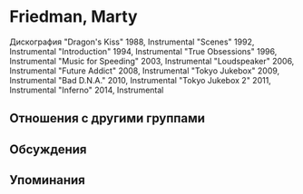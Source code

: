 # Friedman, Marty

Дискография
"Dragon's Kiss" 1988, Instrumental
"Scenes" 1992, Instrumental
"Introduction" 1994, Instrumental
"True Obsessions" 1996, Instrumental
"Music for Speeding" 2003, Instrumental
"Loudspeaker" 2006, Instrumental
"Future Addict" 2008, Instrumental
"Tokyo Jukebox" 2009, Instrumental
"Bad D.N.A." 2010, Instrumental
"Tokyo Jukebox 2" 2011, Instrumental
"Inferno" 2014, Instrumental

## Отношения с другими группами


## Обсуждения


## Упоминания

